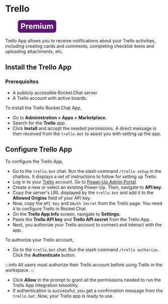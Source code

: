 # Trello

<figure><img src="/img/Premium.svg" alt=""></img><figcaption></figcaption></figure>

Trello App allows you to receive notifications about your Trello activities, including creating cards and comments, completing checklist items and uploading attachments, etc.

## Install the Trello App

### Prerequisites

* A publicly accessible Rocket.Chat server
* A Trello account with active boards.

To install the Trello Rocket.Chat App,

* Go to **Administration > Apps > Marketplace.**
* Search for the **Trello** app.
* Click **Install** and accept the needed permissions. A direct message is then received from the `trello.bot` to assist you with setting up the app.

## Configure Trello App

To configure the Trello App,

* Go to the `trello.bot` chat. Run the slash command `/trello setup` in the chatbox. It displays a set of instructions to follow for setting up Trello.
* Log in to your [Trello](https://trello.com/) account. Go to [Power-Up Admin Portal](https://trello.com/power-ups/admin/).
* Create a new or select an existing Power-Up. Then, navigate to **API key**.
* Copy the server's URL displayed by the `trello.bot` and add it to the **Allowed Origins** field of your API key.
* Now, copy the `API Key` and `OAuth Secret` from the Trello page. You need it to configure Trello in Rocket.Chat.
* On the **Trello App Info** screen, navigate to **Settings.**
* Paste the **Trello API key** and **Trello API secret** from the Trello App.
* Next, you authorize your Trello account to connect and interact with the app.

To authorize your Trello account,

* Go to the `trello.bot` chat. Run the slash command `/trello authorize`. Click the **Authenticate** button.

:::info
All users must authorize their Trello account before using Trello in the workspace.
:::

* Click **Allow** in the prompt to grant all the permissions needed to run the Trello App integration smoothly.
* If authentication is successful, you get a confirmation message from the `trello.bot`. Now, your Trello app is ready to use.
